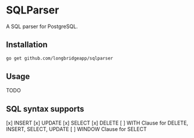 # SQLParser

A SQL parser for PostgreSQL.

## Installation

```bash
go get github.com/longbridgeapp/sqlparser
```

## Usage

TODO

## SQL syntax supports

[x] INSERT
[x] UPDATE
[x] SELECT
[x] DELETE
[ ] WITH Clause for DELETE, INSERT, SELECT, UPDATE
[ ] WINDOW Clause for SELECT
